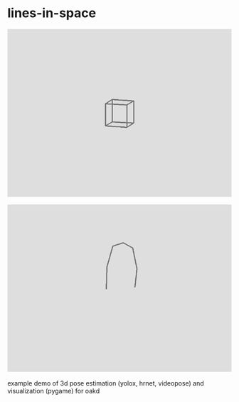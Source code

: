 # lines-in-space

![Image](start.png)

![Image](eg.png)

example demo of 3d pose estimation (yolox, hrnet, videopose) and visualization (pygame) for oakd
